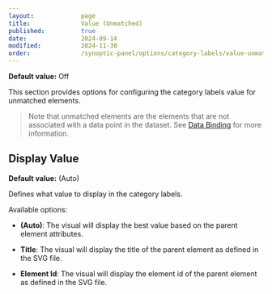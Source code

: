 ```yaml
---
layout:             page
title:              Value (Unmatched)
published:          true
date:               2024-09-14
modified:           2024-11-30
order:              /synoptic-panel/options/category-labels/value-unmatched
---
```

**Default value:** Off

This section provides options for configuring the category labels value for unmatched elements.

> Note that unmatched elements are the elements that are not associated with a data point in the dataset. See [Data Binding](../../concepts/data-binding.md) for more information.

## Display Value

**Default value:** (Auto)
 
Defines what value to display in the category labels.

Available options:

- **(Auto)**: The visual will display the best value based on the parent element attributes.

- **Title**: The visual will display the title of the parent element as defined in the SVG file.

- **Element Id**: The visual will display the element id of the parent element as defined in the SVG file.
